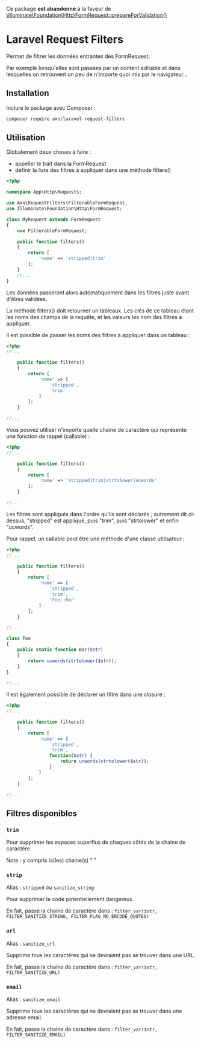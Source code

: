 Ce package **est abandonné** à la faveur de [\Illuminate\Foundation\Http\FormRequest::prepareForValidation()](https://laravel.com/docs/master/validation#prepare-input-for-validation)

Laravel Request Filters
=======================

Permet de filtrer les données entrantes des FormRequest.

Par exemple lorsqu'elles sont passées par un content editable et dans lesquelles on retrouvent un peu de n'importe quoi mis par le navigateur...


Installation
------------

Inclure le package avec Composer :

```sh
composer require axn/laravel-request-filters
```

Utilisation
-----------

Globalement deux choses à faire :

- appeller le trait dans la FormRequest
- définir la liste des filtres à appliquer dans une méthode filters()

```php
<?php

namespace App\Http\Requests;

use Axn\RequestFilters\FilterableFormRequest;
use Illuminate\Foundation\Http\FormRequest;

class MyRequest extends FormRequest
{
    use FilterableFormRequest;

    public function filters()
    {
        return [
            'name' => 'stripped|trim'
        ];
    }
    //...
}

```

Les données passeront alors automatiquement dans les filtres juste avant d'êtres validées.

La méthode filters() doit retourner un tableaux. Les clés de ce tableau étant les noms des champs de la requête,
et les valeurs les nom des filtres à appliquer.

Il est possible de passer les noms des filtres à appliquer dans un tableau :

```php
<?php
//...

    public function filters()
    {
        return [
            'name' => [
                'stripped',
                'trim'
            ]
        ];
    }

//...
```

Vous pouvez utiliser n'importe quelle chaine de caractère qui représente une fonction de rappel (callable) :

```php
<?php
//...

    public function filters()
    {
        return [
            'name' => 'stripped|trim|strtolower|ucwords'
        ];
    }

//...
```

Les filtres sont appliqués dans l'ordre qu'ils sont déclarés ; autrement dit ci-dessus, "stripped" est appliqué, puis "trim", puis "strtolower" et enfin "ucwords".

Pour rappel, un callable peut être une méthode d'une classe utilisateur :

```php
<?php
//...

    public function filters()
    {
        return [
            'name' => [
                'stripped',
                'trim',
                'Foo::Bar'
            ]
        ];
    }

//...

class Foo
{
    public static function Bar($str)
    {
        return ucwords(strtolower($str));
    }
}

//...

```

Il est également possible de déclarer un filtre dans une closure :

```php
<?php
//...

    public function filters()
    {
        return [
            'name' => [
                'stripped',
                'trim',
                function($str) {
                    return ucwords(strtolower($str));
                }
            ]
        ];
    }

//...
```

Filtres disponibles
-------------------

### `trim`

Pour supprimer les espaces superflus de chaques côtés de la chaine de caractère

Note : y compris la(les) chaine(s) "&nbsp;"

### `strip`

Alias : `stripped` ou `sanitize_string`

Pour supprimer le code potentiellement dangereux.

En fait, passe la chaine de caractère dans :
`filter_var($str, FILTER_SANITIZE_STRING, FILTER_FLAG_NO_ENCODE_QUOTES)`

### `url`

Alias : `sanitize_url`

Supprime tous les caractères qui ne devraient pas se trouver dans une URL.

En fait, passe la chaine de caractère dans :
`filter_var($str, FILTER_SANITIZE_URL)`

### `email`

Alias : `sanitize_email`

Supprime tous les caractères qui ne devraient pas se trouver dans une adresse email.

En fait, passe la chaine de caractère dans :
`filter_var($str, FILTER_SANITIZE_EMAIL)`

